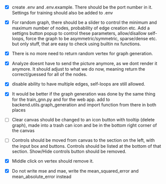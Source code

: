 - [x] create .env and .env.example. There should be the port number in it. Settings for training should also be added to .env
- [x] For random graph, there should be a slider to control the minimum and maximum number of nodes, probability of edge creation etc. Add a settigns button popup to control these parameters, allow/disallow self-loops, force the graph to be asymmetric/symmetric, sparse/dense etc. but only stuff, that are easy to check using builtin nx functions.
- [x] There is no more need to return random vertex for graph generation.
- [x] Analyze doesnt have to send the picture anymore, as we dont render it anymore. It should adjust to what we do now, meaning return the correct/guessed for all of the nodes.
- [x] disable ability to have multiple edges, self-loops are still allowed.
- [x] It would be better if the graph generation was done by the same thing for the train_gnn.py and for the web app. add to backend.utils.graph_generation and import function from there in both places
- [ ] Clear canvas should be changed to an icon button with tooltip (delete graph), made into a trash can icon and be in the bottom right corner of the canvas
- [ ] Controls should be moved from canvas to the section on the left, with the input box and buttons. Controls should be listed at the bottom of that section. Show/Hide controls button should be removed.
- [x] Middle click on vertex should remove it.
- [x] Do not write mse and mae, write the mean_squared_error and mean_absolute_error instead

